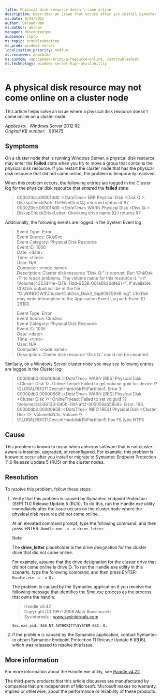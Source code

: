```yaml
---
title: Physical disk resource doesn't come online
description: Describes an issue that occurs after you install Symantec Endpoint Protection 11.0 Release Update 5 on a cluster node that is running Windows Server 2012 R2.
ms.date: 9/24/2021
author: Deland-Han
ms.author: delhan
manager: dcscontentpm
audience: itpro
ms.topic: troubleshooting
ms.prod: windows-server
localization_priority: medium
ms.reviewer: kaushika
ms.custom: sap:cannot-bring-a-resource-online, csstroubleshoot
ms.technology: windows-server-high-availability
---
```

# A physical disk resource may not come online on a cluster node

This article helps solve an issue where a physical disk resource doesn't come online on a cluster node.

_Applies to:_ &nbsp; Windows Server 2012 R2  
_Original KB number:_ &nbsp; 981475

## Symptoms

On a cluster node that is running Windows Server, a physical disk resource may enter the **Failed** state when you try to move a group that contains the physical disk resource. If you restart the cluster node that has the physical disk resource that did not come online, the problem is temporarily resolved.

When this problem occurs, the following entries are logged in the Cluster log for the physical disk resource that entered the **failed** state:

> 000020cc.000014d0::*\<DateTime>* ERR Physical Disk \<Disk Q:>:  
DiskspCheckPath: GetFileAttrs(Q:) returned status of 87.  
000020cc.000014d0::*\<DateTime>* WARN Physical Disk \<Disk Q:>:  
DiskspCheckDriveLetter: Checking drive name (Q:) returns 87

Additionally, the following events are logged in the System Event log:

> Event Type: Error  
Event Source: ClusSvc  
Event Category: Physical Disk Resource  
Event ID: 1066  
Date: \<date>  
Time: \<time>  
User: N/A  
Computer: \<node name>  
Description: Cluster disk resource "Disk Q:" is corrupt. Run 'ChkDsk /F' to repair problems. The volume name for this resource is "<\\?\Volume{4323d41e-1379-11dd-9538-001e0b20dfe6}\>". If available, ChkDsk output will be in the file "C:\WINDOWS\Cluster\ChkDsk_Disk2_SigB05E593B.log". ChkDsk may write information to the Application Event Log with Event ID 26180.
>
> Event Type: Error  
Event Source: ClusSvc  
Event Category: Physical Disk Resource  
Event ID: 1035  
Date: \<date>  
Time: \<time>  
User: N/A  
Computer: \<node name>  
Description: Cluster disk resource 'Disk Q:' could not be mounted.

Similarly, on a Windows Server cluster node you may see following entries are logged in the Cluster log:

> 00000db0.00000868::*\<DateTime>* WARN [RES] Physical Disk \<Cluster Disk 1>: OnlineThread: Failed to get volume guid for device \\?\GLOBALROOT\Device\Harddisk15\Partition1\. Error 3  
00000db0.00000868::*\<DateTime>* WARN [RES] Physical Disk \<Cluster Disk 1>: OnlineThread: Failed to set volguid \??\Volume{3cb36133-0d0b-11df-afcf-005056ab58b9}. Error: 183.  
00000db0.00000868::*\<DateTime>* INFO [RES] Physical Disk \<Cluster Disk 1>: VolumeIsNtfs: Volume \\?\GLOBALROOT\Device\Harddisk15\Partition1\ has FS type NTFS

## Cause

This problem is known to occur when antivirus software that is not cluster-aware is installed, upgraded, or reconfigured. For example, this problem is known to occur after you install or migrate to Symantec Endpoint Protection 11.0 Release Update 5 (RU5) on the cluster nodes.

## Resolution

To resolve this problem, follow these steps:

1. Verify that this problem is caused by Symantec Endpoint Protection (SEP) 11.0 Release Update 5 (RU5). To do this, run the Handle.exe utility immediately after the issue occurs on the cluster node where the physical disk resource did not come online.

    At an elevated command prompt, type the following command, and then press ENTER: `Handle.exe -a -u drive_letter`.

    > [!NOTE]
    > The **drive_letter** placeholder is the drive designation for the cluster drive that did not come online.

    For example, assume that the drive designation for the cluster drive that did not come online is drive Q. To run the Handle.exe utility in this scenario, type the following command, and then press ENTER: `Handle.exe -a -u Q:`.

    The problem is caused by the Symantec application if you receive the following message that identifies the Smc.exe process as the process that owns the handle:

    > Handle v3.42  
    Copyright (C) 1997-2008 Mark Russinovich  
    Sysinternals - www.sysinternals.com

    `Smc.exe pid: 856 NT AUTHORITY\SYSTEM 66C: Q:`

2. If the problem is caused by the Symantec application, contact Symantec to obtain Symantec Endpoint Protection 11 Release Update 6 (RU6), which was released to resolve this issue.

## More information

For more information about the Handle.exe utility, see [Handle v4.22](/sysinternals/downloads/handle).

The third-party products that this article discusses are manufactured by companies that are independent of Microsoft. Microsoft makes no warranty, implied or otherwise, about the performance or reliability of these products.
